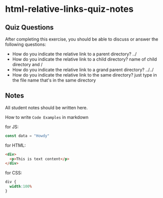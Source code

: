 # html-relative-links-quiz-notes

## Quiz Questions

After completing this exercise, you should be able to discuss or answer the following questions:

- How do you indicate the relative link to a parent directory?
../
- How do you indicate the relative link to a child directory?
name of child directory and /
- How do you indicate the relative link to a grand parent directory?
../../
- How do you indicate the relative link to the same directory?
just type in the file name that's in the same directory
## Notes

All student notes should be written here.


How to write `Code Examples` in markdown

for JS:
```javascript
const data = "Howdy"
```

for HTML:
```html
<div>
  <p>This is text content</p>
</div>
```

for CSS:
```css
div {
  width:100%
}
```
